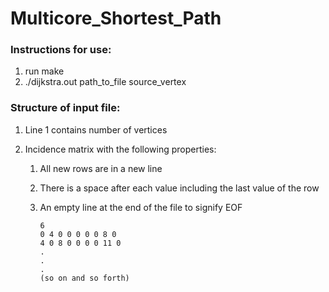 # Multicore_Shortest_Path
### Instructions for use:
1. run make
2. ./dijkstra.out path_to_file source_vertex

### Structure of input file:
1. Line 1 contains number of vertices

2. Incidence matrix with the following properties:
    1. All new rows are in a new line
    2. There is a space after each value including the last value of the row
    3. An empty line at the end of the file to signify EOF
		
		```e.g:
		6
		0 4 0 0 0 0 0 8 0 
		4 0 8 0 0 0 0 11 0 
		.
		.
		.
		(so on and so forth) 
		
		```
